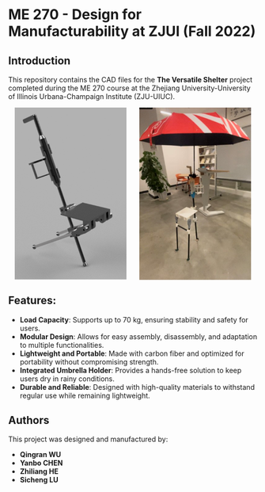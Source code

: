 # ME 270 - Design for Manufacturability at ZJUI (Fall 2022)

## Introduction
This repository contains the CAD files for the **The Versatile Shelter** project completed during the ME 270 course at the Zhejiang University-University of Illinois Urbana-Champaign Institute (ZJU-UIUC).

<div style="display: flex; justify-content: space-around;">
  <img src="./CAD_Design.png" alt="CAD Design" width="45%">
  <img src="./Final_Product.jpg" alt="Final Product" width="45%">
</div>

## Features:
- **Load Capacity**: Supports up to 70 kg, ensuring stability and safety for users.
- **Modular Design**: Allows for easy assembly, disassembly, and adaptation to multiple functionalities.
- **Lightweight and Portable**: Made with carbon fiber and optimized for portability without compromising strength.
- **Integrated Umbrella Holder**: Provides a hands-free solution to keep users dry in rainy conditions.
- **Durable and Reliable**: Designed with high-quality materials to withstand regular use while remaining lightweight.

## Authors
This project was designed and manufactured by:
- **Qingran WU**
- **Yanbo CHEN**
- **Zhiliang HE**
- **Sicheng LU**
